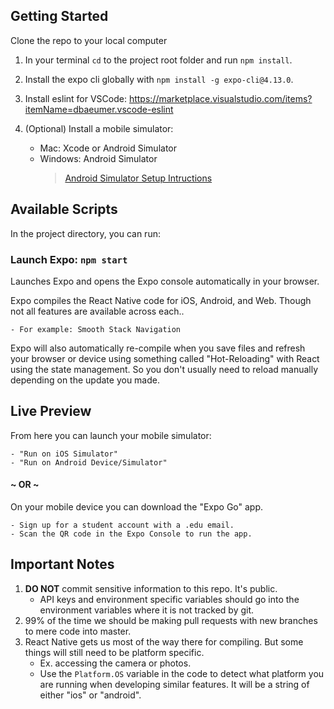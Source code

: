 ## Getting Started

Clone the repo to your local computer

1. In your terminal `cd` to the project root folder and run `npm install`.
2. Install the expo cli globally with `npm install -g expo-cli@4.13.0`.
3. Install eslint for VSCode: https://marketplace.visualstudio.com/items?itemName=dbaeumer.vscode-eslint
4. (Optional) Install a mobile simulator:

    - Mac: Xcode or Android Simulator
    - Windows: Android Simulator
        > [Android Simulator Setup Intructions](https://drexel0.sharepoint.com/:o:/r/sites/SeniorProject309/Shared%20Documents/Dev/Front-End%20Research/Research?d=wf8b2f89e9edc44af83276e2f12223827&csf=1&web=1&e=AV77dR)

## Available Scripts

In the project directory, you can run:

### Launch Expo: `npm start`

Launches Expo and opens the Expo console automatically in your browser.

Expo compiles the React Native code for iOS, Android, and Web. Though not all features are available across each..

    - For example: Smooth Stack Navigation

Expo will also automatically re-compile when you save files and refresh your browser or device using something called "Hot-Reloading" with React using the state management. So you don't usually need to reload manually depending on the update you made.

## Live Preview

From here you can launch your mobile simulator:

    - "Run on iOS Simulator"
    - "Run on Android Device/Simulator"

#### ~ OR ~

On your mobile device you can download the "Expo Go" app.

    - Sign up for a student account with a .edu email.
    - Scan the QR code in the Expo Console to run the app.

## Important Notes

1. **DO NOT** commit sensitive information to this repo. It's public.
    - API keys and environment specific variables should go into the environment variables where it is not tracked by git.
2. 99% of the time we should be making pull requests with new branches to mere code into master.
3. React Native gets us most of the way there for compiling. But some things will still need to be platform specific.
    - Ex. accessing the camera or photos.
    - Use the `Platform.OS` variable in the code to detect what platform you are running when developing similar features. It will be a string of either "ios" or "android".
